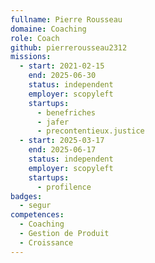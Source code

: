 ```yaml
---
fullname: Pierre Rousseau
domaine: Coaching
role: Coach
github: pierrerousseau2312
missions:
  - start: 2021-02-15
    end: 2025-06-30
    status: independent
    employer: scopyleft
    startups:
      - benefriches
      - jafer
      - precontentieux.justice
  - start: 2025-03-17
    end: 2025-06-17
    status: independent
    employer: scopyleft
    startups:
      - profilence
badges:
  - segur
competences:
  - Coaching
  - Gestion de Produit
  - Croissance
---
```

